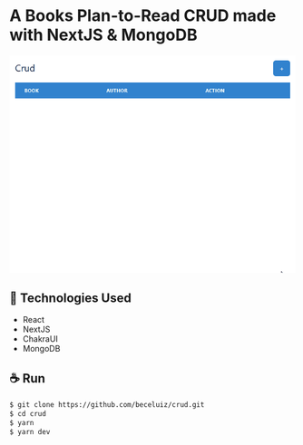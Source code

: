 # A Books Plan-to-Read CRUD made with NextJS & MongoDB

<img src="src/assets/crud-next.gif">

## 🚀 Technologies Used

  - React
  - NextJS
  - ChakraUI
  - MongoDB
  
## ☕ Run
```shell
$ git clone https://github.com/beceluiz/crud.git
$ cd crud
$ yarn
$ yarn dev
```
